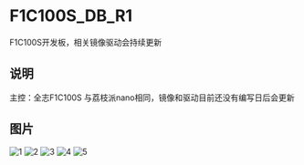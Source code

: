 # F1C100S_DB_R1
F1C100S开发板，相关镜像驱动会持续更新
## 说明
主控：全志F1C100S 与荔枝派nano相同，镜像和驱动目前还没有编写日后会更新
## 图片
![1](https://github.com/kerisu/F1C100S_DB_R1/blob/master/png/3dbb.png)
![2](https://github.com/kerisu/F1C100S_DB_R1/blob/master/png/3dbt.png)
![3](https://github.com/kerisu/F1C100S_DB_R1/blob/master/png/2ds.png)
![4](https://github.com/kerisu/F1C100S_DB_R1/blob/master/png/2dt.png)
![5](https://github.com/kerisu/F1C100S_DB_R1/blob/master/png/2dn.png)

